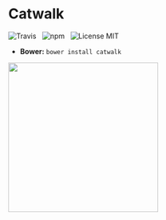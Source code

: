 Catwalk
===================

![Travis](http://img.shields.io/travis/Wildhoney/Catwalk.js.svg?style=flat)
&nbsp;
![npm](http://img.shields.io/npm/v/catwalk.js.svg?style=flat)
&nbsp;
![License MIT](http://img.shields.io/badge/License-MIT-lightgrey.svg?style=flat)

* **Bower:** `bower install catwalk`

<img src="http://images.clipartpanda.com/dog-and-cat-silhouette-KijXz8yiq.jpeg" style="width: 300px;" />